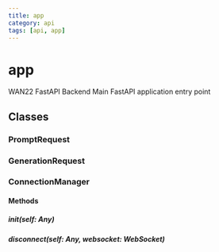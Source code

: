 ```yaml
---
title: app
category: api
tags: [api, app]
---
```


# app

WAN22 FastAPI Backend
Main FastAPI application entry point

## Classes

### PromptRequest



### GenerationRequest



### ConnectionManager



#### Methods

##### __init__(self: Any)



##### disconnect(self: Any, websocket: WebSocket)



